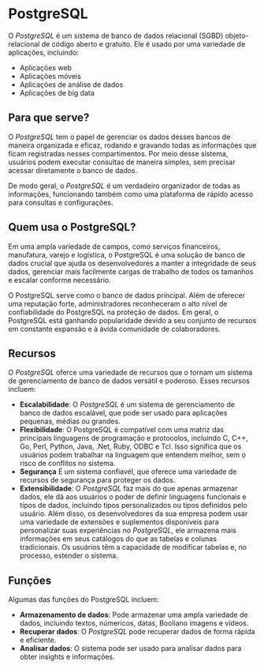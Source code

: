 # PostgreSQL

O *PostgreSQL* é um sistema de banco de dados relacional (SGBD) objeto-relacional de código aberto e gratuito. Ele é usado por uma variedade de aplicações, incluindo:
- Aplicações web
- Aplicações móveis
- Aplicações de análise de dados
- Aplicações de big data

## Para que serve?

O *PostgreSQL* tem o papel de gerenciar os dados desses bancos de maneira organizada e eficaz, rodando e gravando todas as informações que ficam registradas nesses compartimentos. Por meio desse sistema, usuários podem executar consultas de maneira simples, sem precisar acessar diretamente o banco de dados.

De modo geral, o *PostgreSQL* é um verdadeiro organizador de todas as informações, funcionando também como uma plataforma de rápido acesso para consultas e configurações.

## Quem usa o PostgreSQL?

Em uma ampla variedade de campos, como serviços financeiros, manufatura, varejo e logística, o PostgreSQL é uma solução de banco de dados crucial que ajuda os desenvolvedores a manter a integridade de seus dados, gerenciar mais facilmente cargas de trabalho de todos os tamanhos e escalar conforme necessário.

O PostgreSQL serve como o banco de dados principal. Além de oferecer uma reputação forte, administradores reconheceram o alto nível de confiabilidade do PostgreSQL na proteção de dados. Em geral, o PostgreSQL está ganhando popularidade devido a seu conjunto de recursos em constante expansão e à ávida comunidade de colaboradores.

## Recursos

O *PostgreSQL* oferce uma variedade de recursos que o tornam um sistema de gerenciamento de banco de dados versátil e poderoso. Esses recursos incluem:

- **Escalabilidade**: O *PostgreSQL* é um sistema de gerenciamento de banco de dados escalável, que pode ser usado para aplicações pequenas, médias ou grandes.
- **Flexibilidade**: O PostgreSQL é compatível com uma matriz das principais linguagens de programação e protocolos, incluindo C, C++, Go, Perl, Python, Java, .Net, Ruby, ODBC e Tcl. Isso significa que os usuários podem trabalhar na linguagem que entendem melhor, sem o risco de conflitos no sistema.
- **Segurança** É um sistema confiavél, que oferece uma variedade de recursos de segurança para proteger os dados.
- **Extensibilidade**: O *PostgreSQL* faz mais do que apenas armazenar dados, ele dá aos usuários o poder de definir linguagens funcionais e tipos de dados, incluindo tipos personalizados ou tipos definidos pelo usuário. Além disso, os desenvolvedores da sua empresa podem usar uma variedade de extensões e suplementos disponíveis para personalizar suas experiências no *PostgreSQL*, ele armazena mais informações em seus catálogos do que as tabelas e colunas tradicionais. Os usuários têm a capacidade de modificar tabelas e, no processo, estender o sistema.

## Funções

Algumas das funções do PostgreSQL incluem:

- **Armazenamento de dados**: Pode armazenar uma ampla variedade de dados, incluindo textos, númericos, datas, Booliano imagens e vídeos.
- **Recuperar dados**: O *PostgreSQL* pode recuperar dados de forma rápida e eficiente.
- **Analisar dados**: O sistema pode ser usado para analisar dados para obter insights e informações.